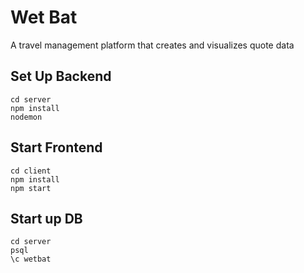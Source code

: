 # Wet Bat
A travel management platform that creates and visualizes quote data

## Set Up Backend
```
cd server
npm install
nodemon
```

## Start Frontend
```
cd client
npm install
npm start
```

## Start up DB
```
cd server
psql
\c wetbat
```
